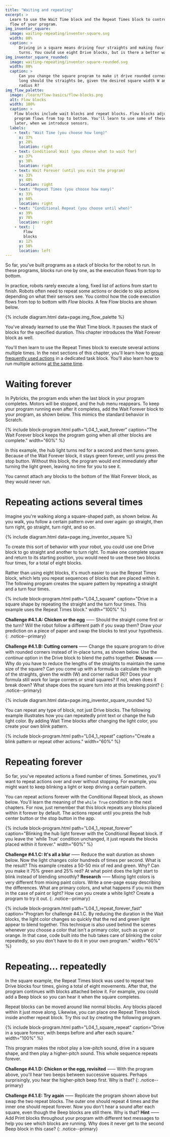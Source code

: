 ```yaml
---
title: "Waiting and repeating"
excerpt: >
  Learn to use the Wait Time block and the Repeat Times block to control the
  flow of your program.
img_inventor_square:
  image: waiting-repeating/inventor-square.svg
  width: 80%
  caption: >
      Driving in a square means driving four straights and making four 90-degree
      turns. You could use eight Drive blocks, but is there a better way?
img_inventor_square_rounded:
  image: waiting-repeating/inventor-square-rounded.svg
  width: 80%
  caption: >
      Can you change the square program to make it drive rounded corners? How
      long should the straights be, given the desired square width W and corner
      radius R?
img_flow_palette:
  image: /learn/flow-basics/flow-blocks.png
  alt: Flow blocks
  width: 100%
  caption: >
    Flow blocks include wait blocks and repeat blocks. Flow blocks adjust how your
    program flows from top to bottom. You'll learn to use some of these blocks
    later, when we introduce sensors.
  labels:
    - text: "Wait Time (you choose how long)"
      x: 37%
      y: 28%
      location: right
    - text: Conditional Wait (you choose what to wait for)
      x: 37%
      y: 38%
      location: right
    - text: Wait Forever (until you exit the program)
      x: 33%
      y: 48%
      location: right
    - text: "Repeat Times (you choose how many)"
      x: 33%
      y: 60%
      location: right
    - text: "Conditional Repeat (you choose until when)"
      x: 39%
      y: 78%
      location: right
    - text: |
        Flow
        blocks
      x: 12%
      y: 50%
      location: left
---
```


So far, you've built programs as a stack of blocks for the robot to run.
In these programs, blocks run one by one, as the execution flows from top to bottom.

In practice, robots rarely execute a long, fixed list of actions from start to
finish. Robots often need to repeat some actions or decide to skip actions
depending on what their sensors see. You control how the code execution flows
from top to bottom with _Flow blocks_. A few Flow blocks are shown
below.

{% include diagram.html data=page.img_flow_palette %}

You've already learned to use the Wait Time block. It pauses the stack of blocks for
the specified duration. This chapter introduces the Wait Forever block as well.

You'll then learn to use the Repeat Times block to execute several actions
multiple times. In the next sections of this chapter, you'll learn how to
[group frequently used actions](/learn/flow-basics/tasks-functions/)
in a dedicated task block. You'll also learn how to run multiple actions [at
the same time](/learn/flow-basics/multitasking/).

# Waiting forever

In Pybricks, the program ends when the last block in your program completes.
Motors will be stopped, and the hub menu reappears. To keep your program
running even after it completes, add the Wait Forever block to your program, as
shown below. This mimics the standard behavior in Scratch.

{% include block-program.html
path="L04_1_wait_forever"
caption="The Wait Forever block keeps the program going when all other blocks are complete."
width="60%"
%}

In this example, the hub light turns red for a second and then turns green.
Because of the Wait Forever block, it stays green forever, until you press
the stop button. Without this block, the program would end immediately after
turning the light green, leaving no time for you to see it.

You cannot attach any blocks to the bottom of the Wait Forever block, as they
would never run.

# Repeating actions several times

Imagine you're walking along a square-shaped path, as shown below. As you walk,
you follow a certain pattern over and over again: go straight, then turn right,
go straight, turn right, and so on.

{% include diagram.html data=page.img_inventor_square %}

To create this sort of behavior with your robot, you could use one Drive block
to go straight and another to turn right. To make one complete square and return
to its starting position, you would need to use these two blocks four times, for
a total of eight blocks.

Rather than using eight blocks, it's much easier to use the Repeat Times block, which
lets you repeat sequences of blocks that are placed within it. The following
program creates the square pattern by repeating a straight and a turn four
times.

{% include block-program.html
path="L04_1_square"
caption="Drive in a square shape by repeating the straight and the turn four times. This example uses the Repeat Times block."
width="100%"
%}

**Challenge #4.1.A: Chicken or the egg** ⸺ Should the straight come first or
the turn? Will the robot follow a different path if you swap them?
Draw your prediction on a piece of paper and swap the blocks to test your hypothesis.
{: .notice--primary}

**Challenge #4.1.B: Cutting corners** ⸺ Change the square program to drive
with rounded corners instead of in-place turns, as shown below. Use the
_continue_ option in the Drive block to blend the paths together. **Discuss** ⸺
Why do you have to reduce the lengths of the straights to maintain the same
size of the square? Can you come up with a formula to calculate the length of
the straights, given the width (W) and corner radius (R)? Does your formula
still work for large corners or small squares? If not, when does it break down?
What shape does the square turn into at this breaking point?
{: .notice--primary}

{% include diagram.html data=page.img_inventor_square_rounded %}

You can repeat any type of block, not just Drive blocks. The following example
illustrates how you can repeatedly print text or change the hub light color. By
adding Wait Time blocks after changing the light color, you create your own blink
pattern.

{% include block-program.html
path="L04_1_repeat"
caption="Create a blink pattern or repeat other actions."
width="60%"
%}

# Repeating forever

So far, you've repeated actions a fixed number of times. Sometimes, you'll want to repeat
actions over and over without stopping. For example, you might want to keep blinking
a light or keep driving a certain pattern.

You can repeat actions forever with the Conditional Repeat block, as shown below.
You'll learn the meaning of the ``while True`` condition in the next chapters. For
now, just remember that this block repeats any blocks placed within it forever by default.
The actions repeat until you press the hub center button or the stop button in the app.

{% include block-program.html
path="L04_1_repeat_forever"
caption="Blinking the hub light forever with the Conditional Repeat block.
         If you leave the 'while True' condition unchanged, it just
         repeats the blocks placed within it forever."
width="60%"
%}

**Challenge #4.1.C: It's all a blur** ⸺ Reduce the wait duration as shown
below. Now the light changes color hundreds of times per second. What is the
result? This example creates a 50-50 mix of red and green. Why? Can you make it
75% green and 25% red? At what point does the light start to blink instead
of blending smoothly?
 **Research** ⸺ Mixing light colors is very different
from mixing paint colors. Write a one-page essay describing the differences.
What are primary colors, and what happens if you mix them in the case of paint or
light? How can you create a white light? Create a program to try it out.
{: .notice--primary}

{% include block-program.html
path="L04_1_repeat_forever_fast"
caption="Program for challenge #4.1.C. By reducing the duration in the Wait
blocks, the light color changes so quickly that the red and green light appear
to blend together. This technique is also used behind the scenes whenever you
choose a color that isn't a primary color, such as cyan or orange. In that case,
code built into the hub takes care of blinking the color repeatedly, so you don't have to do
it in your own program."
width="60%"
%}

# Repeating... repeatedly

In the square example, the Repeat Times block was used to repeat two Drive blocks four
times, giving a total of eight movements. After that, the program continues with
blocks attached below it. For example, you could add a Beep block so you can
hear it when the square completes.

Repeat blocks can be moved around like normal blocks. Any blocks placed within
it just move along. Likewise, you can place one Repeat Times block inside
another repeat block. Try this out by creating the following program.

{% include block-program.html
path="L04_1_square_repeat"
caption="Drive in a square forever, with beeps before and after each square."
width="100%"
%}

This program makes the robot play a low-pitch sound, drive in a square shape, and then
play a higher-pitch sound. This whole sequence repeats forever.

**Challenge #4.1.D: Chicken or the egg, revisited** ⸺ With the program above,
you'll hear two beeps between successive squares. Perhaps surprisingly, you
hear the higher-pitch beep first. Why is that?
{: .notice--primary}

**Challenge #4.1.E: Try again** ⸺ Replicate the program shown above but 
swap the two repeat blocks. The outer one should repeat 4 times and the inner
one should repeat forever. Now you don't hear a sound after each square, even
though the Beep blocks are still there. Why is that? **Hint** ⸺ Add Print
blocks throughout your program with different text messages to help you see which
blocks are running. Why does it never get to the second Beep block in this case?
{: .notice--primary}
